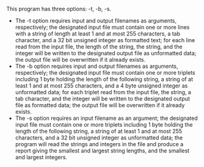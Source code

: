 This program has three options: -t, -b, -s.
* The -t option requires input and output filenames as arguments, respectively; the designated input file must contain one or more lines with a string of length at least 1 and at most 255 characters, a tab character, and a 32 bit unsigned integer as formatted text; for each line read from the input file, the length of the string, the string, and the integer will be written to the designated output file as unformatted data; the output file will be overwritten if it already exists.
* The -b option requires input and output filenames as arguments, respectively; the designated input file must contain one or more triplets including 1 byte holding the length of the following string, a string of at least 1 and at most 255 characters, and a 4 byte unsigned integer as unformatted data; for each triplet read from the input file, the string, a tab character, and the integer will be written to the designated output file as formatted data; the output file will be overwritten if it already exists.
* The -s option requires an input filename as an argument; the designated input file must contain one or more triplets including 1 byte holding the length of the following string, a string of at least 1 and at most 255 characters, and a 32 bit unsigned integer as unformatted data; the program will read the strings and integers in the file and produce a report giving the smallest and largest string lengths, and the smallest and largest integers.
